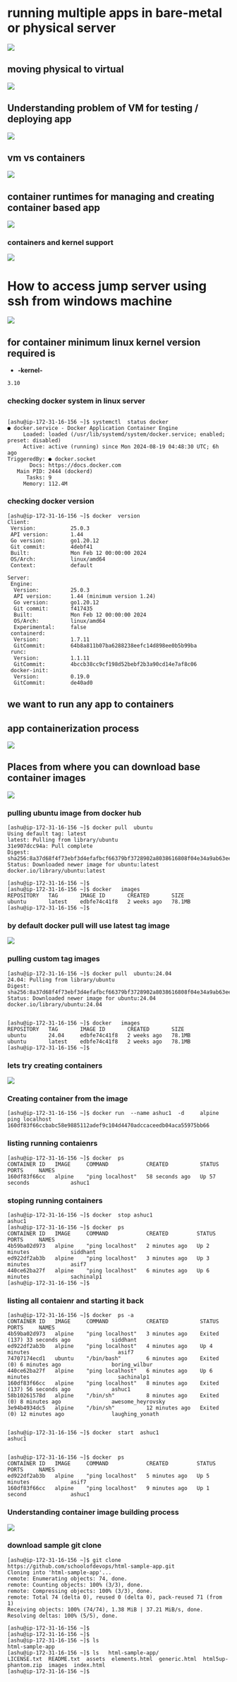 # running multiple apps in bare-metal or physical server

<img src="prob1.png">

## moving physical to virtual 

<img src="vm1.png">

## Understanding problem of VM for testing / deploying app

<img src="vm2.png">

## vm vs containers 

<img src="cont1.png">

## container runtimes for managing and creating container based app

<img src="cont2.png">

### containers and kernel support 

<img src="ks.png">

# How to access jump server using ssh from windows machine 

<img src="ssh1.png">

## for container minimum linux kernel version required is

- **-kernel-** 
```
3.10
```

### checking docker system in linux server 

```

[ashu@ip-172-31-16-156 ~]$ systemctl  status docker
● docker.service - Docker Application Container Engine
     Loaded: loaded (/usr/lib/systemd/system/docker.service; enabled; preset: disabled)
     Active: active (running) since Mon 2024-08-19 04:48:30 UTC; 6h ago
TriggeredBy: ● docker.socket
       Docs: https://docs.docker.com
   Main PID: 2444 (dockerd)
      Tasks: 9
     Memory: 112.4M
```

### checking docker version 

```
[ashu@ip-172-31-16-156 ~]$ docker  version
Client:
 Version:           25.0.3
 API version:       1.44
 Go version:        go1.20.12
 Git commit:        4debf41
 Built:             Mon Feb 12 00:00:00 2024
 OS/Arch:           linux/amd64
 Context:           default

Server:
 Engine:
  Version:          25.0.3
  API version:      1.44 (minimum version 1.24)
  Go version:       go1.20.12
  Git commit:       f417435
  Built:            Mon Feb 12 00:00:00 2024
  OS/Arch:          linux/amd64
  Experimental:     false
 containerd:
  Version:          1.7.11
  GitCommit:        64b8a811b07ba6288238eefc14d898ee0b5b99ba
 runc:
  Version:          1.1.11
  GitCommit:        4bccb38cc9cf198d52bebf2b3a90cd14e7af8c06
 docker-init:
  Version:          0.19.0
  GitCommit:        de40ad0
```

## we want to run any app to containers 

## app containerization process

<img src="appc.png">

## Places from where you can download base container images

<img src="hub.png">

### pulling ubuntu image from docker hub 

```
[ashu@ip-172-31-16-156 ~]$ docker pull  ubuntu
Using default tag: latest
latest: Pulling from library/ubuntu
31e907dcc94a: Pull complete
Digest: sha256:8a37d68f4f73ebf3d4efafbcf66379bf3728902a8038616808f04e34a9ab63ee
Status: Downloaded newer image for ubuntu:latest
docker.io/library/ubuntu:latest

[ashu@ip-172-31-16-156 ~]$
[ashu@ip-172-31-16-156 ~]$ docker   images
REPOSITORY   TAG       IMAGE ID       CREATED       SIZE
ubuntu       latest    edbfe74c41f8   2 weeks ago   78.1MB
[ashu@ip-172-31-16-156 ~]$

```

### by default docker pull will use latest tag image 

<img src="latest.png">

### pulling custom tag images 

```
[ashu@ip-172-31-16-156 ~]$ docker pull  ubuntu:24.04
24.04: Pulling from library/ubuntu
Digest: sha256:8a37d68f4f73ebf3d4efafbcf66379bf3728902a8038616808f04e34a9ab63ee
Status: Downloaded newer image for ubuntu:24.04
docker.io/library/ubuntu:24.04


[ashu@ip-172-31-16-156 ~]$ docker   images
REPOSITORY   TAG       IMAGE ID       CREATED       SIZE
ubuntu       24.04     edbfe74c41f8   2 weeks ago   78.1MB
ubuntu       latest    edbfe74c41f8   2 weeks ago   78.1MB
[ashu@ip-172-31-16-156 ~]$

```

### lets try creating containers 

<img src="contn1.png">

### Creating container from the image 

```
[ashu@ip-172-31-16-156 ~]$ docker run  --name ashuc1  -d     alpine   ping localhost
160df83f66ccbabc58e9885112adef9c104d4470adccaceedb04aca55975bb66
```

### listing running contaienrs 

```
[ashu@ip-172-31-16-156 ~]$ docker  ps
CONTAINER ID   IMAGE     COMMAND            CREATED          STATUS          PORTS     NAMES
160df83f66cc   alpine    "ping localhost"   58 seconds ago   Up 57 seconds             ashuc1
```

### stoping running containers 

```
[ashu@ip-172-31-16-156 ~]$ docker  stop ashuc1
ashuc1
[ashu@ip-172-31-16-156 ~]$ docker  ps
CONTAINER ID   IMAGE     COMMAND            CREATED         STATUS         PORTS     NAMES
4b59ba02d973   alpine    "ping localhost"   2 minutes ago   Up 2 minutes             siddhant
ed922df2ab3b   alpine    "ping localhost"   3 minutes ago   Up 3 minutes             asif7
440ce62ba27f   alpine    "ping localhost"   6 minutes ago   Up 6 minutes             sachinalp1
[ashu@ip-172-31-16-156 ~]$
```

### listing all contaienr and starting it back 

```
[ashu@ip-172-31-16-156 ~]$ docker  ps -a
CONTAINER ID   IMAGE     COMMAND            CREATED          STATUS                        PORTS     NAMES
4b59ba02d973   alpine    "ping localhost"   3 minutes ago    Exited (137) 33 seconds ago             siddhant
ed922df2ab3b   alpine    "ping localhost"   4 minutes ago    Up 4 minutes                            asif7
74707174ecd1   ubuntu    "/bin/bash"        6 minutes ago    Exited (0) 6 minutes ago                boring_wilbur
440ce62ba27f   alpine    "ping localhost"   6 minutes ago    Up 6 minutes                            sachinalp1
160df83f66cc   alpine    "ping localhost"   8 minutes ago    Exited (137) 56 seconds ago             ashuc1
58b10261578d   alpine    "/bin/sh"          8 minutes ago    Exited (0) 8 minutes ago                awesome_heyrovsky
3e94b4934dc5   alpine    "/bin/sh"          12 minutes ago   Exited (0) 12 minutes ago               laughing_yonath


[ashu@ip-172-31-16-156 ~]$ docker  start  ashuc1
ashuc1


[ashu@ip-172-31-16-156 ~]$ docker  ps
CONTAINER ID   IMAGE     COMMAND            CREATED         STATUS         PORTS     NAMES
ed922df2ab3b   alpine    "ping localhost"   5 minutes ago   Up 5 minutes             asif7
160df83f66cc   alpine    "ping localhost"   9 minutes ago   Up 1 second              ashuc1
```


### Understanding container image building process

<img src="process.png">

### download sample git clone 

```
[ashu@ip-172-31-16-156 ~]$ git clone https://github.com/schoolofdevops/html-sample-app.git
Cloning into 'html-sample-app'...
remote: Enumerating objects: 74, done.
remote: Counting objects: 100% (3/3), done.
remote: Compressing objects: 100% (3/3), done.
remote: Total 74 (delta 0), reused 0 (delta 0), pack-reused 71 (from 1)
Receiving objects: 100% (74/74), 1.38 MiB | 37.21 MiB/s, done.
Resolving deltas: 100% (5/5), done.

[ashu@ip-172-31-16-156 ~]$
[ashu@ip-172-31-16-156 ~]$
[ashu@ip-172-31-16-156 ~]$ ls
html-sample-app
[ashu@ip-172-31-16-156 ~]$ ls   html-sample-app/
LICENSE.txt  README.txt  assets  elements.html  generic.html  html5up-phantom.zip  images  index.html
[ashu@ip-172-31-16-156 ~]$

```